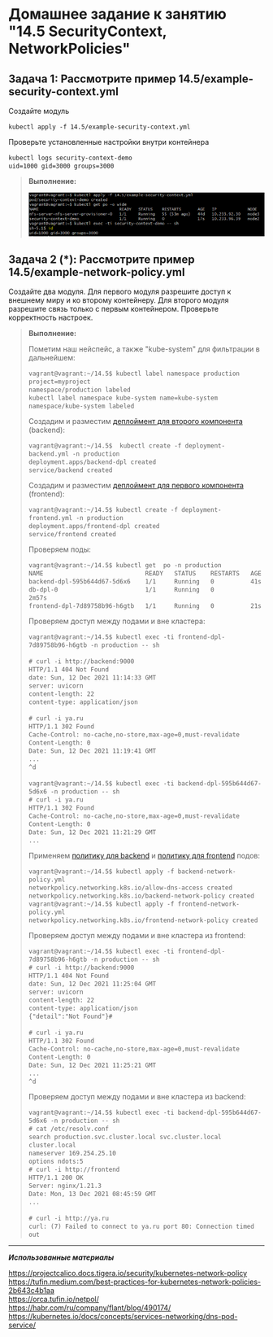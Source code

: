 # Домашнее задание к занятию "14.5 SecurityContext, NetworkPolicies"

## Задача 1: Рассмотрите пример 14.5/example-security-context.yml

Создайте модуль

```
kubectl apply -f 14.5/example-security-context.yml
```

Проверьте установленные настройки внутри контейнера

```
kubectl logs security-context-demo
uid=1000 gid=3000 groups=3000
```

> **Выполнение:**    
> 
> ![14-05-01](img/1.png) 


## Задача 2 (*): Рассмотрите пример 14.5/example-network-policy.yml

Создайте два модуля. Для первого модуля разрешите доступ к внешнему миру
и ко второму контейнеру. Для второго модуля разрешите связь только с
первым контейнером. Проверьте корректность настроек.

> **Выполнение:**    
> 
> Пометим наш нейспейс, а также "kube-system" для фильтрации в дальнейшем:
> ```console
> vagrant@vagrant:~/14.5$ kubectl label namespace production project=myproject
> namespace/production labeled
> kubectl label namespace kube-system name=kube-system
> namespace/kube-system labeled
> ```
>
> Создадим и разместим [деплоймент для второго компонента](deployment-backend.yml) (backend):
> ```console
> vagrant@vagrant:~/14.5$  kubectl create -f deployment-backend.yml -n production
> deployment.apps/backend-dpl created
> service/backend created
> ```
>
> Создадим и разместим [деплоймент для первого компонента](deployment-frontend.yml) (frontend):
> ```console
> vagrant@vagrant:~/14.5$ kubectl create -f deployment-frontend.yml -n production
> deployment.apps/frontend-dpl created
> service/frontend created
> ```
> 
> Проверяем поды:
> ```console
> vagrant@vagrant:~/14.5$ kubectl get  po -n production
> NAME                            READY   STATUS    RESTARTS   AGE
> backend-dpl-595b644d67-5d6x6    1/1     Running   0          41s
> db-dpl-0                        1/1     Running   0          2m57s
> frontend-dpl-7d89758b96-h6gtb   1/1     Running   0          21s
> ```
> 
> Проверяем доступ между подами и вне кластера:
> ```console
> vagrant@vagrant:~/14.5$ kubectl exec -ti frontend-dpl-7d89758b96-h6gtb -n production -- sh
> 
> # curl -i http://backend:9000
> HTTP/1.1 404 Not Found
> date: Sun, 12 Dec 2021 11:14:33 GMT
> server: uvicorn
> content-length: 22
> content-type: application/json
> 
> # curl -i ya.ru
> HTTP/1.1 302 Found
> Cache-Control: no-cache,no-store,max-age=0,must-revalidate
> Content-Length: 0
> Date: Sun, 12 Dec 2021 11:19:41 GMT
> ...
> ^d
>
> vagrant@vagrant:~/14.5$ kubectl exec -ti backend-dpl-595b644d67-5d6x6 -n production -- sh
> # curl -i ya.ru
> HTTP/1.1 302 Found
> Cache-Control: no-cache,no-store,max-age=0,must-revalidate
> Content-Length: 0
> Date: Sun, 12 Dec 2021 11:21:29 GMT
> ...
> ```
>
> Применяем [политику для backend](deployment-backend.yml) и [политику для frontend](frontend-network-policy.yml) подов:
> ```console
> vagrant@vagrant:~/14.5$ kubectl apply -f backend-network-policy.yml
> networkpolicy.networking.k8s.io/allow-dns-access created
> networkpolicy.networking.k8s.io/backend-network-policy created
> vagrant@vagrant:~/14.5$ kubectl apply -f frontend-network-policy.yml
> networkpolicy.networking.k8s.io/frontend-network-policy created
> ```
> 
> Проверяем доступ между подами и вне кластера из frontend:
> ```console
> vagrant@vagrant:~/14.5$ kubectl exec -ti frontend-dpl-7d89758b96-h6gtb -n production -- sh
> # curl -i http://backend:9000
> HTTP/1.1 404 Not Found
> date: Sun, 12 Dec 2021 11:25:04 GMT
> server: uvicorn
> content-length: 22
> content-type: application/json
> {"detail":"Not Found"}#
> 
> # curl -i ya.ru
> HTTP/1.1 302 Found
> Cache-Control: no-cache,no-store,max-age=0,must-revalidate
> Content-Length: 0
> Date: Sun, 12 Dec 2021 11:25:21 GMT
> ...
> ^d
> ```
> 
> Проверяем доступ между подами и вне кластера из backend:
> ```console
> vagrant@vagrant:~/14.5$ kubectl exec -ti backend-dpl-595b644d67-5d6x6 -n production -- sh
> # cat /etc/resolv.conf
> search production.svc.cluster.local svc.cluster.local cluster.local
> nameserver 169.254.25.10
> options ndots:5
> # curl -i http://frontend
> HTTP/1.1 200 OK
> Server: nginx/1.21.3
> Date: Mon, 13 Dec 2021 08:45:59 GMT
> ...
>
> # curl -i http://ya.ru
> curl: (7) Failed to connect to ya.ru port 80: Connection timed out
> ```

---

***Использованные материалы***

https://projectcalico.docs.tigera.io/security/kubernetes-network-policy    
https://tufin.medium.com/best-practices-for-kubernetes-network-policies-2b643c4b1aa    
https://orca.tufin.io/netpol/    
https://habr.com/ru/company/flant/blog/490174/    
https://kubernetes.io/docs/concepts/services-networking/dns-pod-service/    
